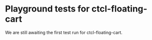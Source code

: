 # Playground tests for ctcl-floating-cart
We are still awaiting the first test run for ctcl-floating-cart.
